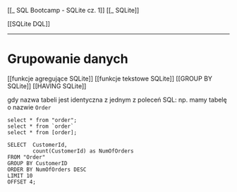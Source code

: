 [[_ SQL Bootcamp - SQLite cz. 1]]
[[_ SQLite]]

[[SQLite DQL]]

---

# Grupowanie danych
[[funkcje agregujące SQLite]]
[[funkcje tekstowe SQLite]]
[[GROUP BY SQLite]]
[[HAVING SQLite]]

gdy nazwa tabeli jest identyczna z jednym z poleceń SQL:
np. mamy tabelę o nazwie `Order`
```sqlite
select * from "order";
select * from `order`
select * from [order];

```


```sqlite
SELECT  CustomerId, 
        count(CustomerId) as NumOfOrders
FROM "Order"
GROUP BY CustomerID
ORDER BY NumOfOrders DESC
LIMIT 10
OFFSET 4;
```








